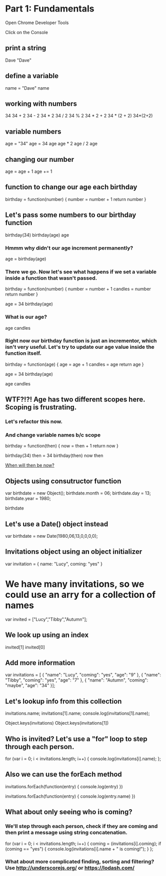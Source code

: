 # Part 1: Fundamentals

Open Chrome Developer Tools

Click on the Console

## print a string

Dave
"Dave"

## define a variable

name = "Dave"
name

## working with numbers

34
34 + 2
34 - 2
34 * 2
34 / 2
34 % 2
34 * 2 + 2
34 * (2 + 2)
34*(2+2)

## variable numbers

age = "34"
age = 34
age
age * 2
age / 2
age

## changing our number

age = age + 1
age += 1

## function to change our age each birthday

birthday = function(number) {
  number = number + 1
  return number
}

## Let's pass some numbers to our birthday function

birthday(34)
birthday(age)
age

### Hmmm why didn't our age increment permanently?

age = birthday(age)

### There we go. Now let's see what happens if we set a variable inside a function that wasn't passed.

birthday = function(number) {
  number = number + 1
  candles = number
  return number
}

age = 34
birthday(age)

### What is our age?

age
candles

### Right now our birthday function is just an incrementor, which isn't very useful. Let's try to update our age value inside the function itself.

birthday = function(age) {
  age = age + 1
  candles = age
  return age
}

age = 34
birthday(age)

age
candles

## WTF?!?! Age has two different scopes here. Scoping is frustrating.

### Let's refactor this now.

### And change variable names b/c scope

birthday = function(then) {
  now = then + 1
  return now
}

birthday(34)
then = 34
birthday(then)
now
then

[When will then be now?](https://www.youtube.com/watch?v=5hH_K2Z0NO0)

## Objects using consutructor function

var birthdate = new Object();
birthdate.month = 06;
birthdate.day = 13;
birthdate.year = 1980;

birthdate

## Let's use a Date() object instead

var birthdate = new Date(1980,06,13,0,0,0,0);

## Invitations object using an object initializer

var invitation = {
  name: "Lucy",
  coming: "yes"
}

# We have many invitations, so we could use an arry for a collection of names

var invited = ["Lucy","Tibby","Autumn"];

## We look up using an index

invited[1]
invited[0]

## Add more information

var invitations = [
  {
    "name": "Lucy",
    "coming": "yes",
    "age": "9"
  },
    {
    "name": "Tibby",
    "coming": "yes",
    "age": "7"
  },
    {
    "name": "Autumn",
    "coming": "maybe",
    "age": "34"
  }];

## Let's lookup info from this collection

invitations.name;
invitations[1].name;
console.log(invitations[1].name);

Object.keys(invitations)
Object.keys(invitations[1])

## Who is invited? Let's use a "for" loop to step through each person.

for (var i = 0; i < invitations.length; i++) {
  console.log(invitations[i].name);
};

## Also we can use the forEach method

invitations.forEach(function(entry) {
  console.log(entry)
})

invitations.forEach(function(entry) {
  console.log(entry.name)
})

## What about only seeing who is coming? 

### We'll step through each person, check if they are coming and then print a message using string concatenation.

for (var i = 0; i < invitations.length; i++) {
  coming = (invitations[i].coming);
  if (coming == "yes") {
    console.log(invitations[i].name + " is coming!");
  }
};

### What about more complicated finding, sorting and filtering? Use http://underscorejs.org/ or https://lodash.com/

